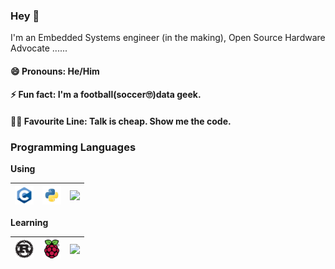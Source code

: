 ### Hey 👋

I'm an Embedded Systems engineer (in the making), Open Source Hardware Advocate ......

#### 😄 Pronouns: He/Him

#### ⚡ Fun fact: I'm a football(soccer🙄)data geek.

#### ✍🏾 Favourite Line: Talk is cheap. Show me the code.

### Programming Languages
**Using**

| [<img src="https://raw.githubusercontent.com/github/explore/main/topics/c/c.png" width="30">](https://en.cppreference.com/w/c) | [<img src="https://raw.githubusercontent.com/github/explore/main/topics/python/python.png" width="30">](https://www.python.org/) |[<img src="https://is3-ssl.mzstatic.com/image/thumb/Purple124/v4/97/81/2d/97812d68-3a5b-8429-30cb-b1d23df1eafd/source/60x60bb.jpg" width = "30">](https://en.wikipedia.org/wiki/VHDL)|
|---|---|---|

**Learning**

| [<img src="https://raw.githubusercontent.com/github/explore/80688e429a7d4ef2fca1e82350fe8e3517d3494d/topics/rust/rust.png" width="30">](https://www.https://www.rust-lang.org/)  | [<img src="https://raw.githubusercontent.com/github/explore/main/topics/raspberry-pi/raspberry-pi.png" width="30">](https://www.raspberrypi.org/) |[<img src="https://scontent.flos5-2.fna.fbcdn.net/v/t1.6435-9/87016532_3786202961420059_3996305311869698048_n.png?_nc_cat=106&ccb=1-5&_nc_sid=973b4a&_nc_ohc=elb4Kt9xq68AX9l25qt&_nc_ht=scontent.flos5-2.fna&oh=00_AT8OFK8RzTkGM9OdfD7yLcCBKtdpJA-40RdN489Hiq9FCQ&oe=61DEB226" width="30">](https://www.st.com/en/microcontrollers-microprocessors/stm32-32-bit-arm-cortex-mcus.html)|
|---|---|---|



<!--
**diolapupo/diolapupo** is a ✨ _special_ ✨ repository because its `README.md` (this file) appears on your GitHub profile.

Here are some ideas to get you started:

- 🔭 I’m currently working on ...
- 🌱 I’m currently learning ...
- 👯 I’m looking to collaborate on ...
- 🤔 I’m looking for help with ...
- 💬 Ask me about ...
- 📫 How to reach me: ...
- 😄 Pronouns: ...
- ⚡ Fun fact: ...
-->
